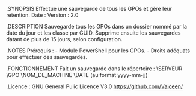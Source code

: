 .SYNOPSIS
    Effectue une sauvegarde de tous les GPOs et gère leur rétention.
    Date    : 
    Version : 2.0

.DESCRIPTION
    Sauvegarde tous les GPOs dans un dossier nommé par la date du jour et les classe par GUID.
    Supprime ensuite les sauvegardes datant de plus de 15 jours, selon configuration.

.NOTES
    Prérequis :
    - Module PowerShell pour les GPOs.
    - Droits adéquats pour effectuer des sauvegardes.

.FONCTIONNEMENT
  Fait un sauvegarde dans le répertoire :
    \\SERVEUR
      \GPO
        \NOM_DE_MACHINE
          \DATE (au format yyyy-mm-jj)

.Licence :
    GNU General Pulic Licence V3.0
    https://github.com/Valceen/
